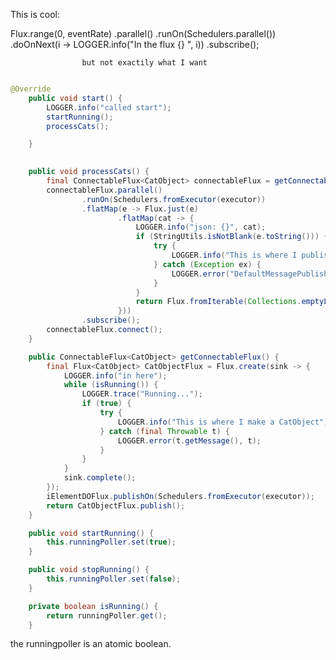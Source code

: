 This is cool:
 
 Flux.range(0, eventRate)
                    .parallel()
                    .runOn(Schedulers.parallel())
                    .doOnNext(i -> LOGGER.info("In the flux {} ", i))
                    .subscribe();
                    
                    
                    but not exactily what I want


```java

@Override
    public void start() {
        LOGGER.info("called start");
        startRunning();
        processCats();

    }
    

    public void processCats() {
        final ConnectableFlux<CatObject> connectableFlux = getConnectableFlux();
        connectableFlux.parallel()
                .runOn(Schedulers.fromExecutor(executor))
                .flatMap(e -> Flux.just(e)
                        .flatMap(cat -> {
                            LOGGER.info("json: {}", cat);
                            if (StringUtils.isNotBlank(e.toString())) {
                                try {
                                    LOGGER.info("This is where I publish e {}", e);
                                } catch (Exception ex) {
                                    LOGGER.error("DefaultMessagePublisher Error: ", ex);
                                }
                            }
                            return Flux.fromIterable(Collections.emptyList());
                        }))
                .subscribe();
        connectableFlux.connect();
    }

    public ConnectableFlux<CatObject> getConnectableFlux() {
        final Flux<CatObject> CatObjectFlux = Flux.create(sink -> {
            LOGGER.info("in here");
            while (isRunning()) {
                LOGGER.trace("Running...");
                if (true) {
                    try {
                        LOGGER.info("This is where I make a CatObject");
                    } catch (final Throwable t) {
                        LOGGER.error(t.getMessage(), t);
                    }
                }
            }
            sink.complete();
        });
        iElementDOFlux.publishOn(Schedulers.fromExecutor(executor));
        return CatObjectFlux.publish();
    }

    public void startRunning() {
        this.runningPoller.set(true);
    }

    public void stopRunning() {
        this.runningPoller.set(false);
    }

    private boolean isRunning() {
        return runningPoller.get();
    }


```


the runningpoller is an atomic boolean.
